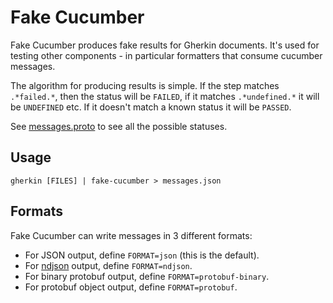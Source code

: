 # Fake Cucumber

Fake Cucumber produces fake results for Gherkin documents. It's used for testing
other components - in particular formatters that consume cucumber messages.

The algorithm for producing results is simple. If the step matches `.*failed.*`,
then the status will be `FAILED`, if it matches `.*undefined.*` it will be `UNDEFINED`
etc. If it doesn't match a known status it will be `PASSED`.

See [messages.proto](../cucumber-messages/messages.proto) to see all the
possible statuses.

## Usage

    gherkin [FILES] | fake-cucumber > messages.json

## Formats

Fake Cucumber can write messages in 3 different formats:

- For JSON output, define `FORMAT=json` (this is the default).
- For [ndjson](http://ndjson.org/) output, define `FORMAT=ndjson`.
- For binary protobuf output, define `FORMAT=protobuf-binary`.
- For protobuf object output, define `FORMAT=protobuf`.
